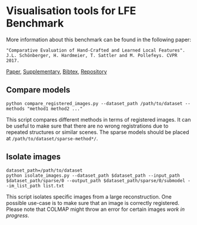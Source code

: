 # Visualisation tools for LFE Benchmark

More information about this benchmark can be found in the following paper:

    "Comparative Evaluation of Hand-Crafted and Learned Local Features".
    J.L. Schönberger, H. Hardmeier, T. Sattler and M. Pollefeys. CVPR 2017.

[Paper](https://demuc.de/papers/schoenberger2017comparative.pdf),
[Supplementary](https://demuc.de/papers/schoenberger2017comparative_supp.pdf),
[Bibtex](https://demuc.de/papers/schoenberger2017comparative.bib),
[Repository](https://github.com/ahojnnes/local-feature-evaluation)

## Compare models

    python compare_registered_images.py --dataset_path /path/to/dataset --methods "method1 method2 ..."

This script compares different methods in terms of registered images. 
It can be useful to make sure that there are no wrong registrations due to repeated structures or similar scenes. 
The sparse models should be placed at `/path/to/dataset/sparse-method*/`.

## Isolate images

    dataset_path=/path/to/dataset
    python isolate_images.py --dataset_path $dataset_path --input_path $dataset_path/sparse/0 --output_path $dataset_path/sparse/0/submodel --im_list_path list.txt

This script isolates specific images from a large reconstruction. 
One possible use-case is to make sure that an image is correctly registered. 
Please note that COLMAP might throw an error for certain images _work in progress_.
